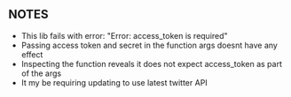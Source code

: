 ## NOTES

- This lib fails with error: "Error: access_token is required"
- Passing access token and secret in the function args doesnt have any effect
- Inspecting the function reveals it does not expect access_token as part of the args
- It my be requiring updating to use latest twitter API
